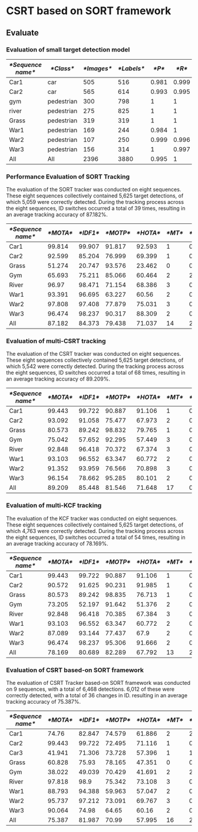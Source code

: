 # CSRT based on SORT framework

## Evaluate

### Evaluation of small target detection model

| ***\*Sequence name\**** | ***\*Class\**** | ***\*Images\**** | ***\*Labels\**** | ***\*P\**** | ***\*R\**** | ***\*mAP@.5\**** | ***\*mAP@.5：.95\**** |
| ----------------------- | --------------- | ---------------- | ---------------- | ----------- | ----------- | ---------------- | --------------------- |
| Car1                    | car             | 505              | 516              | 0.981       | 0.999       | 0.960            | 0.906                 |
| Car2                    | car             | 565              | 614              | 0.993       | 0.995       | 0.956            | 0.543                 |
| gym                     | pedestrian      | 300              | 798              | 1           | 1           | 0.995            | 0.995                 |
| river                   | pedestrian      | 275              | 825              | 1           | 1           | 0.995            | 0.995                 |
| Grass                   | pedestrian      | 319              | 319              | 1           | 1           | 0.995            | 0.995                 |
| War1                    | pedestrian      | 169              | 244              | 0.984       | 1           | 0.995            | 0.847                 |
| War2                    | pedestrian      | 107              | 250              | 0.999       | 0.996       | 0.995            | 0.854                 |
| War3                    | pedestrian      | 156              | 314              | 1           | 0.997       | 0.995            | 0.739                 |
| All                     | All             | 2396             | 3880             | 0.995       | 1           | 0.97             | 0.859                 |

### Performance Evaluation of SORT Tracking

The evaluation of the SORT tracker was conducted on eight sequences. These eight sequences collectively contained 5,625 target detections, of which 5,059 were correctly detected. During the tracking process across the eight sequences, ID switches occurred a total of 39 times, resulting in an average tracking accuracy of 87.182%.

| ***\*Sequence name\**** | ***\*MOTA\**** | ***\*IDF1\**** | ***\*MOTP\**** | ***\*HOTA\**** | ***\*MT\**** | ***\*ML\**** | ***\*IDSW\**** | ***\*AssA\**** |
| ----------------------- | -------------- | -------------- | -------------- | -------------- | ------------ | ------------ | -------------- | -------------- |
| Car1                    | 99.814         | 99.907         | 91.817         | 92.593         | 1            | 0            | 0              | 92.509         |
| Car2                    | 92.599         | 85.204         | 76.999         | 69.399         | 1            | 0            | 1              | 55.684         |
| Grass                   | 51.274         | 20.747         | 93.576         | 23.462         | 0            | 0            | 7              | 10.806         |
| Gym                     | 65.693         | 75.211         | 85.066         | 60.464         | 2            | 2            | 6              | 65.445         |
| River                   | 96.97          | 98.471         | 71.154         | 68.386         | 3            | 0            | 0              | 69.387         |
| War1                    | 93.391         | 96.695         | 63.227         | 60.56          | 2            | 0            | 0              | 60.763         |
| War2                    | 97.808         | 97.408         | 77.879         | 75.031         | 3            | 0            | 1              | 74.787         |
| War3                    | 96.474         | 98.237         | 90.317         | 88.309         | 2            | 0            | 0              | 89.535         |
| All                     | 87.182         | 84.373         | 79.438         | 71.037         | 14           | 2            | 15             | 67.425         |

### Evaluation of multi-CSRT tracking

The evaluation of the CSRT tracker was conducted on eight sequences. These eight sequences collectively contained 5,625 target detections, of which 5,542 were correctly detected. During the tracking process across the eight sequences, ID switches occurred a total of 68 times, resulting in an average tracking accuracy of 89.209%.

| ***\*Sequence name\**** | ***\*MOTA\**** | ***\*IDF1\**** | ***\*MOTP\**** | ***\*HOTA\**** | ***\*MT\**** | ***\*ML\**** | ***\*IDSW\**** | ***\*AssA\**** |
| ----------------------- | -------------- | -------------- | -------------- | -------------- | ------------ | ------------ | -------------- | -------------- |
| Car1                    | 99.443         | 99.722         | 90.887         | 91.106         | 1            | 0            | 0              | 91.356         |
| Car2                    | 93.092         | 91.058         | 75.477         | 67.973         | 2            | 0            | 3              | 74.1           |
| Grass                   | 80.573         | 89.242         | 98.832         | 79.765         | 1            | 0            | 0              | 80.087         |
| Gym                     | 75.042         | 57.652         | 92.295         | 57.449         | 3            | 0            | 25             | 79             |
| River                   | 92.848         | 96.418         | 70.372         | 67.374         | 3            | 0            | 0              | 70.284         |
| War1                    | 93.103         | 96.552         | 63.347         | 60.772         | 2            | 0            | 0              | 63.286         |
| War2                    | 91.352         | 93.959         | 76.566         | 70.898         | 3            | 0            | 8              | 77.62          |
| War3                    | 96.154         | 78.662         | 95.285         | 80.101         | 2            | 0            | 2              | 94.965         |
| All                     | 89.209         | 85.448         | 81.546         | 71.648         | 17           | 0            | 38             | 78.224         |

### Evaluation of multi-KCF tracking

The evaluation of the KCF tracker was conducted on eight sequences. These eight sequences collectively contained 5,625 target detections, of which 4,763 were correctly detected. During the tracking process across the eight sequences, ID switches occurred a total of 54 times, resulting in an average tracking accuracy of 78.169%.

| ***\*Sequence name\**** | ***\*MOTA\**** | ***\*IDF1\**** | ***\*MOTP\**** | ***\*HOTA\**** | ***\*MT\**** | ***\*ML\**** | ***\*IDSW\**** | ***\*AssA\**** |
| ----------------------- | -------------- | -------------- | -------------- | -------------- | ------------ | ------------ | -------------- | -------------- |
| Car1                    | 99.443         | 99.722         | 90.887         | 91.106         | 1            | 0            | 0              | 91.356         |
| Car2                    | 90.572         | 91.625         | 90.231         | 91.985         | 1            | 0            | 0              | 90.876         |
| Grass                   | 80.573         | 89.242         | 98.835         | 76.713         | 1            | 0            | 0              | 76.713         |
| Gym                     | 73.205         | 52.197         | 91.642         | 51.376         | 2            | 0            | 28             | 38.362         |
| River                   | 92.848         | 96.418         | 70.385         | 67.384         | 3            | 0            | 0              | 68.338         |
| War1                    | 93.103         | 96.552         | 63.347         | 60.772         | 2            | 0            | 0              | 60.913         |
| War2                    | 87.089         | 93.144         | 77.437         | 67.9           | 2            | 0            | 0              | 68.567         |
| War3                    | 96.474         | 98.237         | 95.306         | 91.666         | 2            | 0            | 0              | 94.941         |
| All                     | 78.169         | 80.689         | 82.289         | 67.792         | 13           | 2            | 28             | 74.264         |

### Evaluation of CSRT based-on SORT framework

The evaluation of CSRT Tracker based-on SORT framework was conducted on 9 sequences, with a total of 6,468 detections. 6,012 of these were correctly detected, with a total of 36 changes in ID. resulting in an average tracking accuracy of 75.387%.

| ***\*Sequence name\**** | ***\*MOTA\**** | ***\*IDF1\**** | ***\*MOTP\**** | ***\*HOTA\**** | ***\*MT\**** | ***\*ML\**** | ***\*IDSW\**** | ***\*AssA\**** |
| ----------------------- | -------------- | -------------- | -------------- | -------------- | ------------ | ------------ | -------------- | -------------- |
| Car1                    | 74.76          | 82.847         | 74.579         | 61.886         | 2            | 2            | 3              | 67.775         |
| Car2                    | 99.443         | 99.722         | 72.495         | 71.116         | 1            | 0            | 0              | 71.245         |
| Car3                    | 41.941         | 71.306         | 73.728         | 57.396         | 1            | 1            | 2              | 62.804         |
| Grass                   | 60.828         | 75.93          | 78.165         | 47.351         | 0            | 0            | 0              | 47.351         |
| Gym                     | 38.022         | 49.039         | 70.429         | 41.691         | 2            | 20           | 3              | 39.409         |
| River                   | 97.818         | 98.9           | 75.342         | 73.108         | 3            | 0            | 0              | 74.107         |
| War1                    | 88.793         | 94.388         | 59.963         | 57.047         | 2            | 0            | 0              | 58.006         |
| War2                    | 95.737         | 97.212         | 73.091         | 69.767         | 3            | 0            | 1              | 70.384         |
| War3                    | 90.064         | 74.98          | 64.65          | 60.16          | 2            | 0            | 1              | 46.506         |
| All                     | 75.387         | 81.987         | 70.99          | 57.995         | 16           | 23           | 10             | 63.747         |

